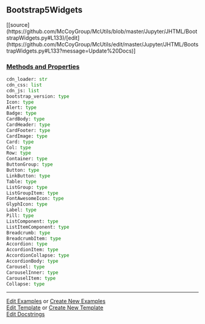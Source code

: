 ## <a id="McUtils.Jupyter.JHTML.BootstrapWidgets.Bootstrap5Widgets">Bootstrap5Widgets</a> 
<div class="docs-source-link" markdown="1">
[[source](https://github.com/McCoyGroup/McUtils/blob/master/Jupyter/JHTML/BootstrapWidgets.py#L133)/[edit](https://github.com/McCoyGroup/McUtils/edit/master/Jupyter/JHTML/BootstrapWidgets.py#L133?message=Update%20Docs)]
</div>



<div class="collapsible-section">
 <div class="collapsible-section collapsible-section-header" markdown="1">
 
### <a class="collapse-link" data-toggle="collapse" href="#methods">Methods and Properties</a> <a class="float-right" data-toggle="collapse" href="#methods"><i class="fa fa-chevron-down"></i></a>

 </div>
 <div class="collapsible-section collapsible-section-body collapse" id="methods" markdown="1">

```python
cdn_loader: str
cdn_css: list
cdn_js: list
bootstrap_version: type
Icon: type
Alert: type
Badge: type
CardBody: type
CardHeader: type
CardFooter: type
CardImage: type
Card: type
Col: type
Row: type
Container: type
ButtonGroup: type
Button: type
LinkButton: type
Table: type
ListGroup: type
ListGroupItem: type
FontAwesomeIcon: type
GlyphIcon: type
Label: type
Pill: type
ListComponent: type
ListItemComponent: type
Breadcrumb: type
BreadcrumbItem: type
Accordion: type
AccordionItem: type
AccordionCollapse: type
AccordionBody: type
Carousel: type
CarouselInner: type
CarouselItem: type
Collapse: type
```


 </div>
</div>




___

[Edit Examples](https://github.com/McCoyGroup/McUtils/edit/gh-pages/ci/examples/McUtils/Jupyter/JHTML/BootstrapWidgets/Bootstrap5Widgets.md) or 
[Create New Examples](https://github.com/McCoyGroup/McUtils/new/gh-pages/?filename=ci/examples/McUtils/Jupyter/JHTML/BootstrapWidgets/Bootstrap5Widgets.md) <br/>
[Edit Template](https://github.com/McCoyGroup/McUtils/edit/gh-pages/ci/docs/McUtils/Jupyter/JHTML/BootstrapWidgets/Bootstrap5Widgets.md) or 
[Create New Template](https://github.com/McCoyGroup/McUtils/new/gh-pages/?filename=ci/docs/templates/McUtils/Jupyter/JHTML/BootstrapWidgets/Bootstrap5Widgets.md) <br/>
[Edit Docstrings](https://github.com/McCoyGroup/McUtils/edit/master/Jupyter/JHTML/BootstrapWidgets.py#L133?message=Update%20Docs)